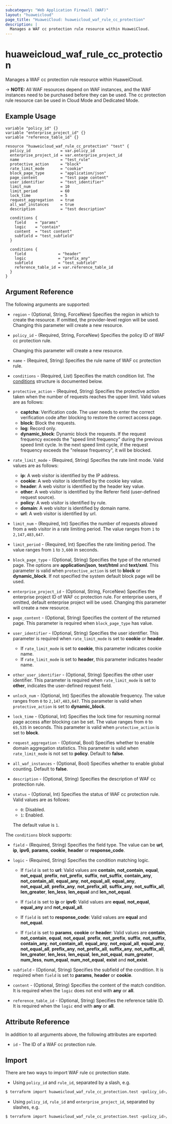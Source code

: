 ```yaml
---
subcategory: "Web Application Firewall (WAF)"
layout: "huaweicloud"
page_title: "HuaweiCloud: huaweicloud_waf_rule_cc_protection"
description: |
  Manages a WAF cc protection rule resource within HuaweiCloud.
---
```


# huaweicloud_waf_rule_cc_protection

Manages a WAF cc protection rule resource within HuaweiCloud.

-> **NOTE:** All WAF resources depend on WAF instances, and the WAF instances need to be purchased before they can be
used. The cc protection rule resource can be used in Cloud Mode and Dedicated Mode.

## Example Usage

```hcl
variable "policy_id" {}
variable "enterprise_project_id" {}
variable "reference_table_id" {}

resource "huaweicloud_waf_rule_cc_protection" "test" {
  policy_id             = var.policy_id
  enterprise_project_id = var.enterprise_project_id
  name                  = "test_rule"
  protective_action     = "block"
  rate_limit_mode       = "cookie"
  block_page_type       = "application/json"
  page_content          = "test page content"
  user_identifier       = "test_identifier"
  limit_num             = 10
  limit_period          = 60
  lock_time             = 5
  request_aggregation   = true
  all_waf_instances     = true
  description           = "test description"

  conditions {
    field    = "params"
    logic    = "contain"
    content  = "test content"
    subfield = "test_subfield"
  }

  conditions {
    field              = "header"
    logic              = "prefix_any"
    subfield           = "test_subfield"
    reference_table_id = var.reference_table_id
  }
}
```

## Argument Reference

The following arguments are supported:

* `region` - (Optional, String, ForceNew) Specifies the region in which to create the resource.
  If omitted, the provider-level region will be used. Changing this parameter will create a new resource.

* `policy_id` - (Required, String, ForceNew) Specifies the policy ID of WAF cc protection rule.

  Changing this parameter will create a new resource.

* `name` - (Required, String) Specifies the rule name of WAF cc protection rule.

* `conditions` - (Required, List) Specifies the match condition list.
The [conditions](#RuleCCProtection_conditions) structure is documented below.

* `protective_action` - (Required, String) Specifies the protective action taken when the number of requests reaches
  the upper limit. Valid values are as follows:
  + **captcha**: Verification code. The user needs to enter the correct verification code after blocking to restore the
  correct access page.
  + **block**: Block the requests.
  + **log**: Record only.
  + **dynamic_block**: Dynamic block the requests. If the request frequency exceeds the "speed limit frequency" during
  the previous speed limit cycle. In the next speed limit cycle, if the request frequency exceeds the
  "release frequency", it will be blocked.

* `rate_limit_mode` - (Required, String) Specifies the rate limit mode. Valid values are as follows:
  + **ip**: A web visitor is identified by the IP address.
  + **cookie**: A web visitor is identified by the cookie key value.
  + **header**: A web visitor is identified by the header key value.
  + **other**: A web visitor is identified by the Referer field (user-defined request source).
  + **policy**: A web visitor is identified by rule.
  + **domain**: A web visitor is identified by domain name.
  + **url**: A web visitor is identified by url.

* `limit_num` - (Required, Int) Specifies the number of requests allowed from a web visitor in a rate limiting period.
  The value ranges from `1` to `2,147,483,647`.

* `limit_period` - (Required, Int) Specifies the rate limiting period. The value ranges from `1` to `3,600` in seconds.

* `block_page_type` - (Optional, String) Specifies the type of the returned page. The options are **application/json**,
  **text/html** and **text/xml**. This parameter is valid when `protective_action` is set to **block** or **dynamic_block**.
  If not specified the system default block page will be used.

* `enterprise_project_id` - (Optional, String, ForceNew) Specifies the enterprise project ID of WAF cc protection rule.
  For enterprise users, if omitted, default enterprise project will be used.
  Changing this parameter will create a new resource.

* `page_content` - (Optional, String) Specifies the content of the returned page.
  This parameter is required when `block_page_type` has value.

* `user_identifier` - (Optional, String) Specifies the user identifier.
  This parameter is required when `rate_limit_mode` is set to **cookie** or **header**.
  + If `rate_limit_mode` is set to **cookie**, this parameter indicates cookie name.
  + If `rate_limit_mode` is set to **header**, this parameter indicates header name.

* `other_user_identifier` - (Optional, String) Specifies the other user identifier.
  This parameter is required when `rate_limit_mode` is set to **other**, indicates the user-defined request field.

* `unlock_num` - (Optional, Int) Specifies the allowable frequency. The value ranges from `0` to `2,147,483,647`.
  This parameter is valid when `protective_action` is set to **dynamic_block**.

* `lock_time` - (Optional, Int) Specifies the lock time for resuming normal page access after blocking can be set.
  The value ranges from `0` to `65,535` in seconds. This parameter is valid when `protective_action` is set to **block**.

* `request_aggregation` - (Optional, Bool) Specifies whether to enable domain aggregation statistics.
  This parameter is valid when `rate_limit_mode` is not set to **policy**. Default to **false**.

* `all_waf_instances` - (Optional, Bool) Specifies whether to enable global counting. Default to **false**.

* `description` - (Optional, String) Specifies the description of WAF cc protection rule.

* `status` - (Optional, Int) Specifies the status of WAF cc protection rule.
  Valid values are as follows:
  + `0`: Disabled.
  + `1`: Enabled.

  The default value is `1`.

<a name="RuleCCProtection_conditions"></a>
The `conditions` block supports:

* `field` - (Required, String) Specifies the field type.
  The value can be **url**, **ip**, **ipv6**, **params**, **cookie**, **header** or **response_code**.

* `logic` - (Required, String) Specifies the condition matching logic.

  + If `field` is set to **url**: Valid values are **contain**, **not_contain**, **equal**, **not_equal**, **prefix**,
  **not_prefix**, **suffix**, **not_suffix**, **contain_any**, **not_contain_all**, **equal_any**, **not_equal_all**,
  **equal_any**, **not_equal_all**, **prefix_any**, **not_prefix_all**, **suffix_any**, **not_suffix_all**,
  **len_greater**, **len_less**, **len_equal** and **len_not_equal**.

  + If `field` is set to **ip** or **ipv6**: Valid values are **equal**, **not_equal**, **equal_any** and
  **not_equal_all**.

  + If `field` is set to **response_code**: Valid values are **equal** and **not_equal**.

  + If `field` is set to **params**, **cookie** or **header**: Valid values are **contain**, **not_contain**,
  **equal**, **not_equal**, **prefix**, **not_prefix**, **suffix**, **not_suffix**, **contain_any**,
  **not_contain_all**, **equal_any**, **not_equal_all**, **equal_any**, **not_equal_all**, **prefix_any**,
  **not_prefix_all**, **suffix_any**, **not_suffix_all**, **len_greater**, **len_less**, **len_equal**,
  **len_not_equal**, **num_greater**, **num_less**, **num_equal**, **num_not_equal**, **exist** and **not_exist**.

* `subfield` - (Optional, String) Specifies the subfield of the condition.
  It is required when `field` is set to **params**, **header** or **cookie**.

* `content` - (Optional, String) Specifies the content of the match condition.
  It is required when the `logic` does not end with **any** or **all**.

* `reference_table_id` - (Optional, String) Specifies the reference table ID.
  It is required when the `logic` end with **any** or **all**.

## Attribute Reference

In addition to all arguments above, the following attributes are exported:

* `id` - The ID of a WAF cc protection rule.

## Import

There are two ways to import WAF rule cc protection state.

* Using `policy_id` and `rule_id`, separated by a slash, e.g.

```bash
$ terraform import huaweicloud_waf_rule_cc_protection.test <policy_id>/<rule_id>
```

* Using `policy_id`, `rule_id` and `enterprise_project_id`, separated by slashes, e.g.

```bash
$ terraform import huaweicloud_waf_rule_cc_protection.test <policy_id>/<rule_id>/<enterprise_project_id>
```
